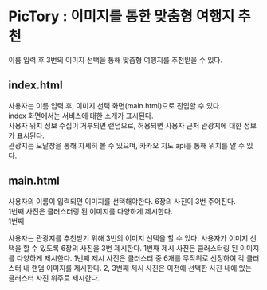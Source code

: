 # PicTory : 이미지를 통한 맞춤형 여행지 추천
이름 입력 후 3번의 이미지 선택을 통해 맞춤형 여행지를 추천받을 수 있다.           
     
        
           
           
                
## index.html
사용자는 이름 입력 후, 이미지 선택 화면(main.html)으로 진입할 수 있다.      
index 화면에서는 서비스에 대한 소개가 표시된다.    
사용자 위치 정보 수집이 거부되면 랜덤으로, 허용되면 사용자 근처 관광지에 대한 정보가 표시된다.          
관광지는 모달창을 통해 자세히 볼 수 있으며, 카카오 지도 api를 통해 위치를 알 수 있다.        
      
         
## main.html
사용자의 이름이 입력되면 이미지를 선택해야한다. 6장의 사진이 3번 주어진다.    
1번째 사진은 클러스터링 된 이미지를 다양하게 제시한다.     
1번째

사용자는 관광지를 추천받기 위해 3번의 이미지 선택을 할 수 있다. 사용자가 이미지 선택을 할 수 있도록 6장의 사진을 3번 제시한다. 1번째 제시 사진은 클러스터링 된 이미지를 다양하게 제시한다. 1번째 제시 사진은 클러스터 중 6개를 무작위로 선정하여 각 클러스터 내 랜덤 이미지를 제시한다. 2, 3번째 제시 사진은 이전에 선택한 사진 내에 있는 클러스터 사진 위주로 제시한다. 
